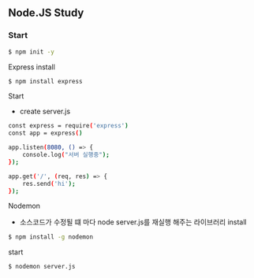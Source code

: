 ## Node.JS Study

### Start
```bash
$ npm init -y
```

Express install
```bash
$ npm install express
```

Start
- create server.js
```bash
const express = require('express')
const app = express()

app.listen(8080, () => {
    console.log("서버 실행중");
});

app.get('/', (req, res) => {
    res.send('hi');
});
```

Nodemon
- 소스코드가 수정될 떄 마다 node server.js를 재실행 해주는 라이브러리
install
```bash
$ npm install -g nodemon
```
start
```bash
$ nodemon server.js
```